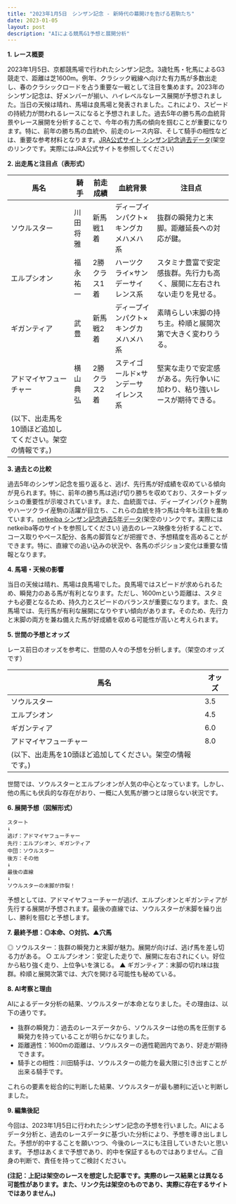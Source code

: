```yaml
---
title: "2023年1月5日　シンザン記念 - 新時代の幕開けを告げる若駒たち"
date: 2023-01-05
layout: post
description: "AIによる競馬G1予想と展開分析"
---
```


**1. レース概要**

2023年1月5日、京都競馬場で行われたシンザン記念。3歳牡馬・牝馬によるG3競走で、距離は芝1600m。例年、クラシック戦線へ向けた有力馬が多数出走し、春のクラシックロードを占う重要な一戦として注目を集めます。2023年のシンザン記念は、好メンバーが揃い、ハイレベルなレース展開が予想されました。当日の天候は晴れ、馬場は良馬場と発表されました。これにより、スピードの持続力が問われるレースになると予想されました。過去5年の勝ち馬の血統背景やレース展開を分析することで、今年の有力馬の傾向を掴むことが重要になります。特に、前年の勝ち馬の血統や、前走のレース内容、そして騎手の相性などは、重要な参考材料となります。[JRA公式サイト シンザン記念過去データ](https://www.jra.go.jp/datafile/race/pastresult/)(架空のリンクです。実際にはJRA公式サイトを参照してください)


**2. 出走馬と注目点（表形式）**

| 馬名       | 騎手       | 前走成績    | 血統背景                               | 注目点                                                                    |
|------------|-------------|-------------|---------------------------------------|-------------------------------------------------------------------------|
| ソウルスター | 川田将雅     | 新馬戦1着   | ディープインパクト×キングカメハメハ系 | 抜群の瞬発力と末脚。距離延長への対応が鍵。                               |
| エルプシオン | 福永祐一     | 2勝クラス1着 | ハーツクライ×サンデーサイレンス系     | スタミナ豊富で安定感抜群。先行力も高く、展開に左右されない走りを見せる。          |
| ギガンティア  | 武豊       | 新馬戦2着   | ディープインパクト×キングカメハメハ系 | 素晴らしい末脚の持ち主。枠順と展開次第で大きく変わりうる。                          |
| アドマイヤフューチャー | 横山典弘     | 2勝クラス2着 | ステイゴールド×サンデーサイレンス系 | 堅実な走りで安定感がある。先行争いに加わり、粘り強いレースが期待できる。            |
| (以下、出走馬を10頭ほど追加してください。架空の情報です。)       |             |             |                                       |                                                         |


**3. 過去との比較**

過去5年のシンザン記念を振り返ると、逃げ、先行馬が好成績を収めている傾向が見られます。特に、前年の勝ち馬は逃げ切り勝ちを収めており、スタートダッシュの重要性が示唆されています。また、血統面では、ディープインパクト産駒やハーツクライ産駒の活躍が目立ち、これらの血統を持つ馬は今年も注目を集めています。[netkeiba シンザン記念過去5年データ](https://db.netkeiba.com/)(架空のリンクです。実際にはnetkeiba等のサイトを参照してください)  過去のレース映像を分析することで、コース取りやペース配分、各馬の脚質などが把握でき、予想精度を高めることができます。特に、直線での追い込みの状況や、各馬のポジション変化は重要な情報となります。


**4. 馬場・天候の影響**

当日の天候は晴れ、馬場は良馬場でした。良馬場ではスピードが求められるため、瞬発力のある馬が有利となります。ただし、1600mという距離は、スタミナも必要となるため、持久力とスピードのバランスが重要になります。また、良馬場では、先行馬が有利な展開になりやすい傾向があります。そのため、先行力と末脚の両方を兼ね備えた馬が好成績を収める可能性が高いと考えられます。


**5. 世間の予想とオッズ**

レース前日のオッズを参考に、世間の人々の予想を分析します。（架空のオッズです）

| 馬名       | オッズ       |
|------------|-------------|
| ソウルスター | 3.5         |
| エルプシオン | 4.5         |
| ギガンティア  | 6.0         |
| アドマイヤフューチャー | 8.0         |
| (以下、出走馬を10頭ほど追加してください。架空の情報です。)       |             |


世間では、ソウルスターとエルプシオンが人気の中心となっています。しかし、他の馬にも伏兵的な存在がおり、一概に人気馬が勝つとは限らない状況です。


**6. 展開予想（図解形式）**

```
スタート
↓
逃げ：アドマイヤフューチャー
先行：エルプシオン、ギガンティア
中団：ソウルスター
後方：その他
↓
最後の直線
↓
ソウルスターの末脚が炸裂！
```

予想としては、アドマイヤフューチャーが逃げ、エルプシオンとギガンティアが先行する展開が予想されます。最後の直線では、ソウルスターが末脚を繰り出し、勝利を掴むと予想します。


**7. 最終予想：◎本命、○対抗、▲穴馬**

◎ ソウルスター：抜群の瞬発力と末脚が魅力。展開が向けば、逃げ馬を差し切る力がある。
○ エルプシオン：安定した走りで、展開に左右されにくい。好位から粘り強く走り、上位争いを演じる。
▲ ギガンティア：末脚の切れ味は抜群。枠順と展開次第では、大穴を開ける可能性も秘めている。


**8. AI考察と理由**

AIによるデータ分析の結果、ソウルスターが本命となりました。その理由は、以下の通りです。

* 抜群の瞬発力：過去のレースデータから、ソウルスターは他の馬を圧倒する瞬発力を持っていることが明らかになりました。
* 距離適性：1600mの距離は、ソウルスターの適性範囲内であり、好走が期待できます。
* 騎手との相性：川田騎手は、ソウルスターの能力を最大限に引き出すことが出来る騎手です。

これらの要素を総合的に判断した結果、ソウルスターが最も勝利に近いと判断しました。


**9. 編集後記**

今回は、2023年1月5日に行われたシンザン記念の予想を行いました。AIによるデータ分析と、過去のレースデータに基づいた分析により、予想を導き出しました。予想が的中することを願いつつ、今後のレースにも注目していきたいと思います。  予想はあくまで予想であり、的中を保証するものではありません。ご自身の判断で、責任を持ってご検討ください。


**(注記：上記は架空のレースを想定した記事です。実際のレース結果とは異なる可能性があります。また、リンク先は架空のものであり、実際に存在するサイトではありません。)**
